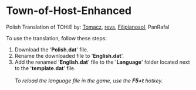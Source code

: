 # Town-of-Host-Enhanced
Polish Translation of TOH:E by: [Tomacz](https://github.com/Tomacz), [revs](https://github.com/revsx), [Filipianosol](https://github.com/Filipianosol), PanRafal

To use the translation, follow these steps: 
1. Download the '**Polish.dat**' file.
2. Rename the downloaded file to '**English.dat**'.
3. Add the renamed '**English.dat**' file to the '**Language**' folder located next to the '**template.dat**' file.\
\
 _To reload the language file in the game, use the **F5+t** hotkey._
